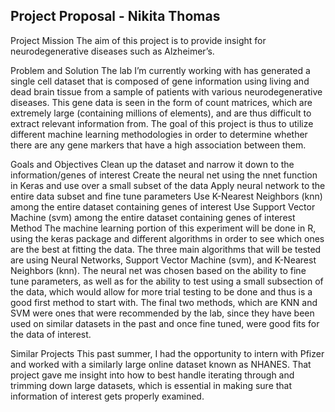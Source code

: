 ## Project Proposal - Nikita Thomas

Project Mission
The aim of this project is to provide insight for neurodegenerative diseases such as Alzheimer’s.

Problem and Solution
The lab I’m currently working with has generated a single cell dataset that is composed of gene information using living and dead brain tissue from a sample of patients with various neurodegenerative diseases. This gene data is seen in the form of count matrices, which are extremely large (containing millions of elements), and are thus difficult to extract relevant information from. The goal of this project is thus to utilize different machine learning methodologies in order to determine whether there are any gene markers that have a high association between them.

Goals and Objectives
Clean up the dataset and narrow it down to the information/genes of interest
Create the neural net using the nnet function in Keras and use over a small subset of the data
Apply neural network to the entire data subset and fine tune parameters
Use K-Nearest Neighbors (knn) among the entire dataset containing genes of interest
Use Support Vector Machine (svm) among the entire dataset containing genes of interest
Method
The machine learning portion of this experiment will be done in R, using the keras package and different algorithms in order to see which ones are the best at fitting the data. The three main algorithms that will be tested are using Neural Networks, Support Vector Machine (svm), and K-Nearest Neighbors (knn). The neural net was chosen based on the ability to fine tune parameters, as well as for the ability to test using a small subsection of the data, which would allow for more trial testing to be done and thus is a good first method to start with. The final two methods, which are KNN and SVM were ones that were recommended by the lab, since they have been used on similar datasets in the past and once fine tuned, were good fits for the data of interest.

Similar Projects
This past summer, I had the opportunity to intern with Pfizer and worked with a similarly large online dataset known as NHANES. That project gave me insight into how to best handle iterating through and trimming down large datasets, which is essential in making sure that information of interest gets properly examined.
